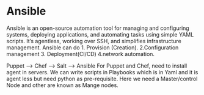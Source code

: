 # Ansible
Ansible is an open-source automation tool for managing and configuring systems, deploying applications, and automating tasks using simple YAML scripts. It’s agentless, working over SSH, and simplifies infrastructure management.
Ansible can do 1. Provision (Creation). 2.Configuration management 3. Deployment(CI/CD) 4.network automation.

Puppet --> Chef --> Salt --> Ansible
For Puppet and Chef, need to install agent in servers.
We can write scripts in Playbooks which is in Yaml and it is agent less but need python as pre-requisite.
Here we need a Master/control Node and other are known as Mange nodes.
 
